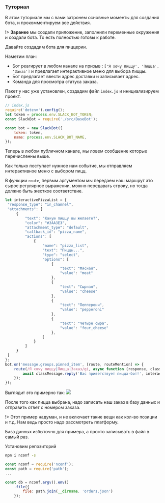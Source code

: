 ### Туториал

В этом туториале мы с вами затронем основные моменты для создания бота, и прокомментируем все действия.

!> **Заранее** мы создали приложение, заполнили переменные окружения и создали бота. То есть полностью готовы к работе.

Давайте создадим бота для пиццерии.

Наметим план:
- Бот реагирует в любом канале на призыв : `['Я хочу пиццу', 'Пицца', 'Заказ']` и предлагает интерактивное меню для выбора пиццы.
- Бот предлагает ввести адрес доставки и записывает адрес.
- Команда для просмотра статуса заказа.

Пакет у нас уже установлен, создадим файл `index.js` и инициализируем проект.

```javascript
// index.js
require('dotenv').config();
let token = process.env.SLACK_BOT_TOKEN;
const SlackBot = require('./src/BaseBot');

const bot = new SlackBot({
    token: token,
    name: process.env.SLACK_BOT_NAME,
});

```
 Теперь в любом публичном канале, мы ловем сообщение которые перечисленны выше.
 
 Как только поступает нужное нам событие, мы отправляем интерактивное меню с выбором пицц.
 
В функции `route`, первым аргументом мы передаем наш маршрут это сырое регулярное выражении, можно передавать строку, но тогда должно быть жесткое соответствие.
 
```javascript
let interactivePizzaList = {
 "response_type": "in_channel",
 "attachments": [
     {
         "text": "Какую пиццу вы желаете?",
         "color": "#3AA3E3",
         "attachment_type": "default",
         "callback_id": "pizza_name",
         "actions": [
             {
                 "name": "pizza_list",
                 "text": "Пиццы...",
                 "type": "select",
                 "options": [
                     {
                         "text": "Мясная",
                         "value": "meat"
                     },
                     {
                         "text": "Сырная",
                         "value": "cheese"
                     },
                     {
                         "text": "Пепперони",
                         "value": "pepperoni"
                     },
                     {
                         "text": "Четыре сыра",
                         "value": "four_cheese"
                     },
                 ]
             }
         ]
     }
 ]
};
bot.on('message.groups.pinned_item', (route, routeMention) => {
    route(/Я хочу пиццу|Пицца|Заказ/gi, async function (response, classMessage) {
        await classMessage.reply('Вас приветствует пицца-бот!', interactivePizzaList);
    });
});
```
Выглядит это примерно так:
<img src="/images/pizza-list-ru.jpg">

После того как пицца выбрана, надо записать наш заказ в базу данных и отправить ответ с номером заказа.

!> Этот пример надуман, и не включает такие вещи как кол-во позиции и т.д. Нам ведь просто надо рассмотреть платформу.

База данных избыточно для примера, а просто записывать в файл в самый раз.

Установим репозиторий
```bash
npm i nconf -s
```

```javascript
const nconf = require('nconf');
const path = require('path');
...

const db = nconf.argv().env()
    .file({
        file: path.join(__dirname, 'orders.json')
    });
```
